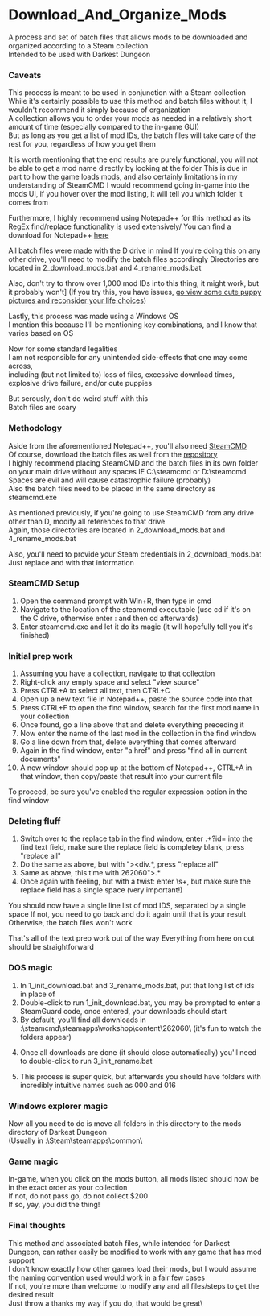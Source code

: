 # Download_And_Organize_Mods
A process and set of batch files that allows mods to be downloaded and organized according to a Steam collection\
Intended to be used with Darkest Dungeon


### Caveats
This process is meant to be used in conjunction with a Steam collection\
While it's certainly possible to use this method and batch files without it, I wouldn't recommend it simply because of organization\
A collection allows you to order your mods as needed in a relatively short amount of time (especially compared to the in-game GUI)\
But as long as you get a list of mod IDs, the batch files will take care of the rest for you, regardless of how you get them

It is worth mentioning that the end results are purely functional, you will not be able to get a mod name directly by looking at the folder
This is due in part to how the game loads mods, and also certainly limitations in my understanding of SteamCMD
I would recommend going in-game into the mods UI, if you hover over the mod listing, it will tell you which folder it comes from

Furthermore, I highly recommend using Notepad++ for this method as its RegEx find/replace functionality is used extensively/
You can find a download for Notepad++ [here](https://notepad-plus-plus.org/download/v7.7.html)

All batch files were made with the D drive in mind
If you're doing this on any other drive, you'll need to modify the batch files accordingly
Directories are located in 2_download_mods.bat and 4_rename_mods.bat

Also, don't try to throw over 1,000 mod IDs into this thing, it might work, but it probably won't]
(If you try this, you have issues, [go view some cute puppy pictures and reconsider your life choices](https://www.google.com/search?hl=en&tbm=isch&source=hp&biw=1097&bih=554&ei=q5b-XImEMaW2ggfBhqnwBA&q=cute+puppies&oq=cute+puppies&gs_l=img.3..0l10.1238.2824..3013...0.0..0.457.4259.4-10......0....1..gws-wiz-img.....0.ioYWSAoIT_A))

Lastly, this process was made using a Windows OS\
I mention this because I'll be mentioning key combinations, and I know that varies based on OS

Now for some standard legalities\
I am not responsible for any unintended side-effects that one may come across, \
including (but not limited to) loss of files, excessive download times, explosive drive failure, and/or cute puppies

But serously, don't do weird stuff with this\
Batch files are scary


### Methodology
Aside from the aforementioned Notepad++, you'll also need [SteamCMD](https://developer.valvesoftware.com/wiki/SteamCMD#Windows)\
Of course, download the batch files as well from the [repository](https://github.com/Hypocrita20XX/Download_And_Organize_Mods)\
I highly recommend placing SteamCMD and the batch files in its own folder on your main drive without any spaces
IE C:\steamcmd or D:\steamcmd\
Spaces are evil and will cause catastrophic failure (probably)\
Also the batch files need to be placed in the same directory as steamcmd.exe

As mentioned previously, if you're going to use SteamCMD from any drive other than D, modify all references to that drive\
Again, those directories are located in 2_download_mods.bat and 4_rename_mods.bat

Also, you'll need to provide your Steam credentials in 2_download_mods.bat\
Just replace <USERNAME> and <PASSWORD> with that information

### SteamCMD Setup
1. Open the command prompt with Win+R, then type in cmd
2. Navigate to the location of the steamcmd executable (use cd <directory> if it's on the C drive, otherwise enter <drive>: and then cd <directory> afterwards)
3. Enter steamcmd.exe and let it do its magic (it will hopefully tell you it's finished)

### Initial prep work
1.  Assuming you have a collection, navigate to that collection
2.  Right-click any empty space and select "view source"
3.  Press CTRL+A to select all text, then CTRL+C
4.  Open up a new text file in Notepad++, paste the source code into that
5.  Press CTRL+F to open the find window, search for the first mod name in your collection
6.  Once found, go a line above that and delete everything preceding it
7.  Now enter the name of the last mod in the collection in the find window
8.  Go a line down from that, delete everything that comes afterward
9.  Again in the find window, enter "a href" and press "find all in current documents"
10. A new window should pop up at the bottom of Notepad++, CTRL+A in that window, then copy/paste that result into your current file

To proceed, be sure you've enabled the regular expression option in the find window

### Deleting fluff
1. Switch over to the replace tab in the find window, enter .+?id= into the find text field, make sure the replace field is completey blank, press "replace all"
2. Do the same as above, but with "><div.*, press "replace all"
3. Same as above, this time with 262060">.*
4. Once again with feeling, but with a twist: enter \s+, but make sure the replace field has a single space (very important!)

You should now have a single line list of mod IDS, separated by a single space
If not, you need to go back and do it again until that is your result
Otherwise, the batch files won't work

That's all of the text prep work out of the way
Everything from here on out should be straightforward

### DOS magic
1. In 1_init_download.bat and 3_rename_mods.bat, put that long list of ids in place of <IDs>
2. Double-click to run 1_init_download.bat, you may be prompted to enter a SteamGuard code, once entered, your downloads should start
3. By default, you'll find all downloads in <drive>:\steamcmd\steamapps\workshop\content\262060\ (it's fun to watch the folders appear)
4) Once all downloads are done (it should close automatically) you'll need to double-click to run 3_init_rename.bat
5. This process is super quick, but afterwards you should have folders with incredibly intuitive names such as 000 and 016

### Windows explorer magic
Now all you need to do is move all folders in this directory to the mods directory of Darkest Dungeon\
(Usually in <drive>:\Steam\steamapps\common\

### Game magic
In-game, when you click on the mods button, all mods listed should now be in the exact order as your collection\
If not, do not pass go, do not collect $200\
If so, yay, you did the thing!


### Final thoughts
This method and associated batch files, while intended for Darkest Dungeon, can rather easily be modified to work with any game that has mod support\
I don't know exactly how other games load their mods, but I would assume the naming convention used would work in a fair few cases\
If not, you're more than welcome to modify any and all files/steps to get the desired result\
Just throw a thanks my way if you do, that would be great\
